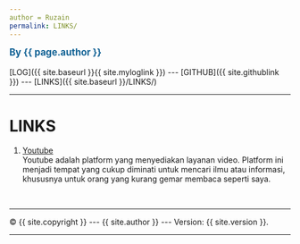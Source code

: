 ```yaml
---
author = Ruzain
permalink: LINKS/
---
```

<span style="color:rgb(16, 97, 148); font-weight:bold; font-size:larger;">By {{ page.author }}</span>
<br><br>
[LOG]({{ site.baseurl }}{{ site.myloglink }}) ---
[GITHUB]({{ site.githublink }}) ---
[LINKS]({{ site.baseurl }}/LINKS/)
<br>
<hr>

# LINKS

1. [Youtube](https://www.youtube.com/)<br>
Youtube adalah platform yang menyediakan layanan video. Platform ini menjadi
tempat yang cukup diminati untuk mencari ilmu atau informasi, khususnya untuk orang yang kurang gemar membaca seperti saya.


<br>
<hr>
&copy; {{ site.copyright }} --- {{ site.author }} --- Version: {{ site.version }}.
<hr>
<br>
